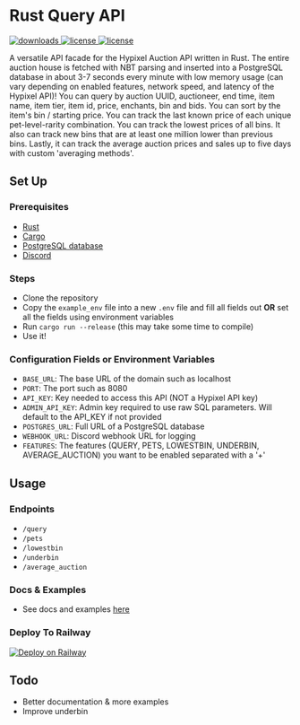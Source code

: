 # Rust Query API
<a href="https://github.com/kr45732/rust-query-api/releases" target="_blank">
  <img alt="downloads" src="https://img.shields.io/github/v/release/kr45732/rust-query-api?style=flat-square" />
</a>
<a href="https://github.com/kr45732/rust-query-api/blob/main/LICENSE" target="_blank">
  <img alt="license" src="https://img.shields.io/github/license/kr45732/rust-query-api?style=flat-square" />
</a>
<a href="https://dsc.gg/skyblock-plus" target="_blank">
  <img alt="license" src="https://img.shields.io/discord/796790757947867156?color=4166f5&label=discord&style=flat-square" />
</a> 

A versatile API facade for the Hypixel Auction API written in Rust. The entire auction house is fetched with NBT parsing and inserted into a PostgreSQL database in about 3-7 seconds every minute with low memory usage (can vary depending on enabled features, network speed, and latency of the Hypixel API)! You can query by auction UUID, auctioneer, end time, item name, item tier, item id, price, enchants, bin and bids. You can sort by the item's bin / starting price. You can track the last known price of each unique pet-level-rarity combination. You can track the lowest prices of all bins. It also can track new bins that are at least one million lower than previous bins. Lastly, it can track the average auction prices and sales up to five days with custom 'averaging methods'.

## Set Up
### Prerequisites
- [Rust](https://www.rust-lang.org/tools/install)
- [Cargo](https://doc.rust-lang.org/cargo/getting-started/installation.html)
- [PostgreSQL database](https://www.postgresql.org/)
- [Discord](https://discord.com/)

### Steps
- Clone the repository
- Copy the `example_env` file into a new `.env` file and fill all fields out **OR** set all the fields using environment variables
- Run `cargo run --release` (this may take some time to compile)
- Use it!

### Configuration Fields or Environment Variables
- `BASE_URL`: The base URL of the domain such as localhost
- `PORT`: The port such as 8080
- `API_KEY`: Key needed to access this API (NOT a Hypixel API key)
- `ADMIN_API_KEY`: Admin key required to use raw SQL parameters. Will default to the API_KEY if not provided
- `POSTGRES_URL`: Full URL of a PostgreSQL database
- `WEBHOOK_URL`: Discord webhook URL for logging
- `FEATURES`: The features (QUERY, PETS, LOWESTBIN, UNDERBIN, AVERAGE_AUCTION) you want to be enabled separated with a '+' 

## Usage
### Endpoints
- `/query`
- `/pets`
- `/lowestbin`
- `/underbin`
- `/average_auction`

### Docs & Examples
- See docs and examples [here](https://github.com/kr45732/rust-query-api/blob/main/examples/examples.md)

### Deploy To Railway
[![Deploy on Railway](https://railway.app/button.svg)](https://railway.app/new/template?template=https%3A%2F%2Fgithub.com%2Fkr45732%2Frust-query-api&plugins=postgresql&envs=BASE_URL%2CPORT%2CAPI_KEY%2CPOSTGRES_URL%2CWEBHOOK_URL%2CFEATURES&BASE_URLDesc=The+base+URL+of+the+domain+such+as+localhost&PORTDesc=The+port+such+as+8080&API_KEYDesc=Key+needed+to+access+this+API+%28NOT+a+Hypixel+API+key%29&POSTGRES_URLDesc=Full+URL+of+a+PostgreSQL+database&WEBHOOK_URLDesc=Discord+webhook+URL+for+logging&FEATURESDesc=The+features+%28QUERY%2C+PETS%2C+LOWESTBIN%29+you+want+enabled+separated+with+a+%27%2B%27&PORTDefault=8080&POSTGRES_URLDefault=%24%7B%7BDATABASE_URL%7D%7D&FEATURESDefault=QUERY%2BPETS%2BLOWESTBIN&referralCode=WrEybV)

## Todo
- Better documentation & more examples
- Improve underbin